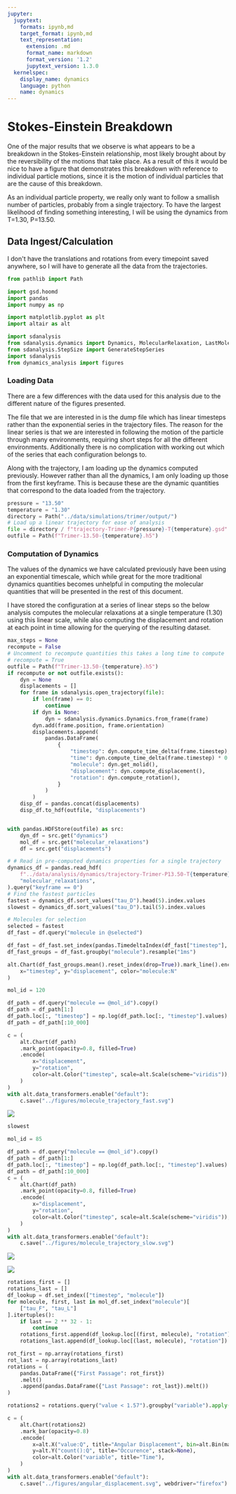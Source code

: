 ```yaml
---
jupyter:
  jupytext:
    formats: ipynb,md
    target_format: ipynb,md
    text_representation:
      extension: .md
      format_name: markdown
      format_version: '1.2'
      jupytext_version: 1.3.0
  kernelspec:
    display_name: dynamics
    language: python
    name: dynamics
---
```


# Stokes-Einstein Breakdown


One of the major results that we observe
is what appears to be a breakdown
in the Stokes-Einstein relationship,
most likely brought about by the reversibility of
the motions that take place.
As a result of this it would be nice to have
a figure that demonstrates this breakdown
with reference to individual particle motions,
since it is the motion of individual particles
that are the cause of this breakdown.

As an individual particle property,
we really only want to follow a smallish number of particles,
probably from a single trajectory.
To have the largest likelihood of
finding something interesting,
I will be using the dynamics from T=1.30, P=13.50.


## Data Ingest/Calculation


I don't have the translations and rotations from
every timepoint saved anywhere,
so I will have to generate all the data
from the trajectories.

```python
from pathlib import Path

import gsd.hoomd
import pandas
import numpy as np

import matplotlib.pyplot as plt
import altair as alt

import sdanalysis
from sdanalysis.dynamics import Dynamics, MolecularRelaxation, LastMolecularRelaxation
from sdanalysis.StepSize import GenerateStepSeries
import sdanalysis
from dynamics_analysis import figures

```

### Loading Data

There are a few differences with the data used for this analysis
due to the different nature of the figures presented.

The file that we are interested in is the dump file which has linear timesteps
rather than the exponential series in the trajectory files.
The reason for the linear series is that we are interested in
following the motion of the particle through many environments,
requiring short steps for all the different environments.
Additionally there is no complication with working out
which of the series that each configuration belongs to.

Along with the trajectory,
I am loading up the dynamics computed previously.
However rather than all the dynamics,
I am only loading up those from the first keyframe.
This is because these are the dynamic quantities that
correspond to the data loaded from the trajectory.

```python
pressure = "13.50"
temperature = "1.30"
directory = Path("../data/simulations/trimer/output/")
# Load up a linear trajectory for ease of analysis
file = directory / f"trajectory-Trimer-P{pressure}-T{temperature}.gsd"
outfile = Path(f"Trimer-13.50-{temperature}.h5")
```

### Computation of Dynamics

The values of the dynamics we have calculated previously
have been using an exponential timescale,
which while great for the more traditional dynamics quantities
becomes unhelpful in computing the molecular quantities
that will be presented in the rest of this document.

I have stored the configuration at a series of linear steps
so the below analysis computes the molecular relaxations
at a single temperature (1.30) using this linear scale,
while also computing the displacement and rotation
at each point in time allowing for the querying of the resulting dataset.

```python
max_steps = None
recompute = False
# Uncomment to recompute quantities this takes a long time to compute
# recompute = True
outfile = Path(f"Trimer-13.50-{temperature}.h5")
if recompute or not outfile.exists():
    dyn = None
    displacements = []
    for frame in sdanalysis.open_trajectory(file):
        if len(frame) == 0:
            continue
        if dyn is None:
            dyn = sdanalysis.dynamics.Dynamics.from_frame(frame)
        dyn.add(frame.position, frame.orientation)
        displacements.append(
            pandas.DataFrame(
                {
                    "timestep": dyn.compute_time_delta(frame.timestep),
                    "time": dyn.compute_time_delta(frame.timestep) * 0.005,
                    "molecule": dyn.get_molid(),
                    "displacement": dyn.compute_displacement(),
                    "rotation": dyn.compute_rotation(),
                }
            )
        )
    disp_df = pandas.concat(displacements)
    disp_df.to_hdf(outfile, "displacements")


with pandas.HDFStore(outfile) as src:
    dyn_df = src.get("dynamics")
    mol_df = src.get("molecular_relaxations")
    df = src.get("displacements")
```

```python
# # Read in pre-computed dynamics properties for a single trajectory
dynamics_df = pandas.read_hdf(
    f"../data/analysis/dynamics/trajectory-Trimer-P13.50-T{temperature}.h5",
    "molecular_relaxations",
).query("keyframe == 0")
# Find the fastest particles
fastest = dynamics_df.sort_values("tau_D").head(5).index.values
slowest = dynamics_df.sort_values("tau_D").tail(5).index.values

# Molecules for selection
selected = fastest
df_fast = df.query("molecule in @selected")
```

```python
df_fast = df_fast.set_index(pandas.TimedeltaIndex(df_fast["timestep"], unit="ns"))
df_fast_groups = df_fast.groupby("molecule").resample("1ms")
```

```python
alt.Chart(df_fast_groups.mean().reset_index(drop=True)).mark_line().encode(
    x="timestep", y="displacement", color="molecule:N"
)
```

```python
mol_id = 120

df_path = df.query("molecule == @mol_id").copy()
df_path = df_path[1:]
df_path.loc[:, "timestep"] = np.log(df_path.loc[:, "timestep"].values)
df_path = df_path[:10_000]

c = (
    alt.Chart(df_path)
    .mark_point(opacity=0.8, filled=True)
    .encode(
        x="displacement",
        y="rotation",
        color=alt.Color("timestep", scale=alt.Scale(scheme="viridis")),
    )
)
with alt.data_transformers.enable("default"):
    c.save("../figures/molecule_trajectory_fast.svg")
```

![](../figures/molecule_trajectory_fast.svg)

```python
slowest
```

```python
mol_id = 85

df_path = df.query("molecule == @mol_id").copy()
df_path = df_path[1:]
df_path.loc[:, "timestep"] = np.log(df_path.loc[:, "timestep"].values)
df_path = df_path[:10_000]
c = (
    alt.Chart(df_path)
    .mark_point(opacity=0.8, filled=True)
    .encode(
        x="displacement",
        y="rotation",
        color=alt.Color("timestep", scale=alt.Scale(scheme="viridis")),
    )
)
with alt.data_transformers.enable("default"):
    c.save("../figures/molecule_trajectory_slow.svg")
```

![](../figures/molecule_trajectory_fast.svg)


![](../figures/molecule_trajectory.svg)

```python
rotations_first = []
rotations_last = []
df_lookup = df.set_index(["timestep", "molecule"])
for molecule, first, last in mol_df.set_index("molecule")[
    ["tau_F", "tau_L"]
].itertuples():
    if last == 2 ** 32 - 1:
        continue
    rotations_first.append(df_lookup.loc[(first, molecule), "rotation"])
    rotations_last.append(df_lookup.loc[(last, molecule), "rotation"])
```

```python
rot_first = np.array(rotations_first)
rot_last = np.array(rotations_last)
rotations = (
    pandas.DataFrame({"First Passage": rot_first})
    .melt()
    .append(pandas.DataFrame({"Last Passage": rot_last}).melt())
)
```

```python
rotations2 = rotations.query("value < 1.57").groupby("variable").apply(lambda x: x.sample(300)).reset_index(drop=True)
```

```python
c = (
    alt.Chart(rotations2)
    .mark_bar(opacity=0.8)
    .encode(
        x=alt.X("value:Q", title="Angular Displacement", bin=alt.Bin(maxbins=10)),
        y=alt.Y("count():Q", title="Occurence", stack=None),
        color=alt.Color("variable", title="Time"),
    )
)
with alt.data_transformers.enable("default"):
    c.save("../figures/angular_displacement.svg", webdriver="firefox")
```
